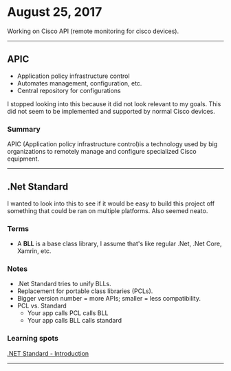 # August 25, 2017

Working on Cisco API (remote monitoring for cisco devices).

---

## APIC

* Application policy infrastructure control
* Automates management, configuration, etc.
* Central repository for configurations

I stopped looking into this because it did not look relevant to my goals. This did not seem to be implemented and supported by normal Cisco devices.

### Summary

APIC (Application policy infrastructure control)is a technology used by big organizations to remotely manage and configure specialized Cisco equipment.

---

## .Net Standard

I wanted to look into this to see if it would be easy to build this project off something that could be ran on multiple platforms. Also seemed neato.

### Terms

* A **BLL** is a base class library, I assume that's like regular .Net, .Net Core, Xamrin, etc.

### Notes

* .Net Standard tries to unify BLLs.
* Replacement for portable class libraries (PCLs).
* Bigger version number = more APIs; smaller = less compatibility.
* PCL vs. Standard
  * Your app calls PCL calls BLL
  * Your app calls BLL calls standard

### Learning spots

[.NET Standard - Introduction](https://youtu.be/YI4MurjfMn8)

---